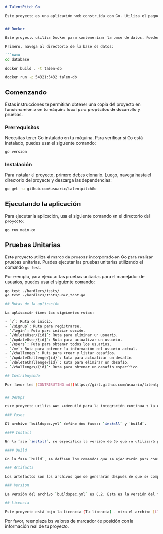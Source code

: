```markdown
# TalentPitch Go

Este proyecto es una aplicación web construida con Go. Utiliza el paquete `gorilla/mux` para el enrutamiento HTTP y `joho/godotenv` para cargar variables de entorno desde un archivo `.env`.


## Docker

Este proyecto utiliza Docker para contenerizar la base de datos. Puedes construir y ejecutar el contenedor de la base de datos utilizando los siguientes comandos:

Primero, navega al directorio de la base de datos:

```bash
cd database
```

```bash
docker build . -t talen-db
```

```bash
docker run -p 54321:5432 talen-db
```

## Comenzando

Estas instrucciones te permitirán obtener una copia del proyecto en funcionamiento en tu máquina local para propósitos de desarrollo y pruebas.

### Prerrequisitos

Necesitas tener Go instalado en tu máquina. Para verificar si Go está instalado, puedes usar el siguiente comando:

```bash
go version
```

### Instalación

Para instalar el proyecto, primero debes clonarlo. Luego, navega hasta el directorio del proyecto y descarga las dependencias:

```bash
go get -u github.com/usuario/talentpitchGo
```

## Ejecutando la aplicación

Para ejecutar la aplicación, usa el siguiente comando en el directorio del proyecto:

```bash
go run main.go
```

## Pruebas Unitarias

Este proyecto utiliza el marco de pruebas incorporado en Go para realizar pruebas unitarias. Puedes ejecutar las pruebas unitarias utilizando el comando `go test`.

Por ejemplo, para ejecutar las pruebas unitarias para el manejador de usuarios, puedes usar el siguiente comando:

```bash
go test ./handlers/tests/
go test ./handlers/tests/user_test.go

## Rutas de la aplicación

La aplicación tiene las siguientes rutas:

- `/`: Ruta de inicio.
- `/signup`: Ruta para registrarse.
- `/login`: Ruta para iniciar sesión.
- `/deleteUser/{id}`: Ruta para eliminar un usuario.
- `/updateUser/{id}`: Ruta para actualizar un usuario.
- `/users`: Ruta para obtener todos los usuarios.
- `/me`: Ruta para obtener la información del usuario actual.
- `/challenges`: Ruta para crear y listar desafíos.
- `/updateChallenge/{id}`: Ruta para actualizar un desafío.
- `/deleteChallenge/{id}`: Ruta para eliminar un desafío.
- `/challenges/{id}`: Ruta para obtener un desafío específico.

## Contribuyendo

Por favor lee [CONTRIBUTING.md](https://gist.github.com/usuario/talentpitchGo/contributing.md) para detalles de nuestro código de conducta, y el proceso para enviarnos pull requests.


## DevOps

Este proyecto utiliza AWS CodeBuild para la integración continua y la entrega continua (CI/CD). El archivo `buildspec.yml` define las fases y comandos que CodeBuild utilizará para construir y empaquetar la aplicación.

### Fases

El archivo `buildspec.yml` define dos fases: `install` y `build`.

#### Install

En la fase `install`, se especifica la versión de Go que se utilizará para construir la aplicación. En este caso, se utiliza Go 1.15.

#### Build

En la fase `build`, se definen los comandos que se ejecutarán para construir la aplicación. En este caso, se imprime un mensaje en la consola y luego se utiliza el comando `go build -o application` para construir la aplicación.

### Artifacts

Los artefactos son los archivos que se generarán después de que se complete la fase de construcción. En este caso, el archivo `application` que se genera al construir la aplicación se especifica como un artefacto.

### Version

La versión del archivo `buildspec.yml` es 0.2. Esta es la versión del formato del archivo `buildspec.yml` que se está utilizando, no la versión de la aplicación.

## Licencia

Este proyecto está bajo la Licencia (Tu licencia) - mira el archivo [LICENSE.md](LICENSE.md) para detalles
```

Por favor, reemplaza los valores de marcador de posición con la información real de tu proyecto.